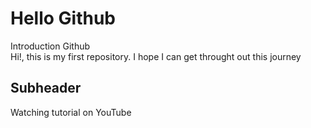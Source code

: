 # Hello Github
Introduction Github <br/>
Hi!, this is my first repository. I hope I can get throught out this journey

## Subheader
Watching tutorial on YouTube
